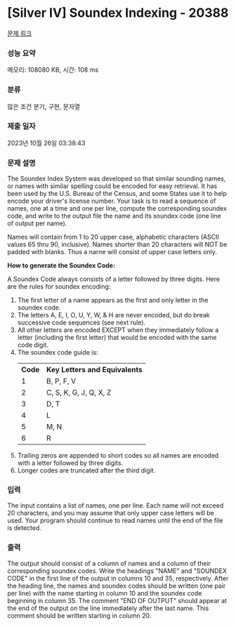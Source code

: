 # [Silver IV] Soundex Indexing - 20388 

[문제 링크](https://www.acmicpc.net/problem/20388) 

### 성능 요약

메모리: 108080 KB, 시간: 108 ms

### 분류

많은 조건 분기, 구현, 문자열

### 제출 일자

2023년 10월 26일 03:38:43

### 문제 설명

<p>The Soundex Index System was developed so that similar sounding names, or names with similar spelling could be encoded for easy retrieval. It has been used by the U.S. Bureau of the Census, and some States use it to help encode your driver's license number. Your task is to read a sequence of names, one at a time and one per line, compute the corresponding soundex code, and write to the output file the name and its soundex code (one line of output per name).</p>

<p>Names will contain from 1 to 20 upper case, alphabetic characters (ASCII values 65 thru 90, inclusive). Names shorter than 20 characters will NOT be padded with blanks. Thus a narne will consist of upper case letters only.</p>

<p><strong>How to generate the Soundex Code:</strong></p>

<p>A Soundex Code always consists of a letter followed by three digits. Here are the rules for soundex encoding:</p>

<ol>
	<li>The first letter of a name appears as the first and only letter in the soundex code.</li>
	<li>The letters A, E, I, O, U, Y, W, & H are never encoded, but do break successive code sequences (see next rule).</li>
	<li>All other letters are encoded EXCEPT when they immediately follow a letter (including the first letter) that would be encoded with the same code digit.</li>
	<li>The soundex code guide is:
	<table class="table table-bordered table-center-30">
		<tbody>
			<tr>
				<th>Code</th>
				<th>Key Letters and Equivalents</th>
			</tr>
			<tr>
				<td>1</td>
				<td>B, P, F, V</td>
			</tr>
			<tr>
				<td>2</td>
				<td>C, S, K, G, J, Q, X, Z</td>
			</tr>
			<tr>
				<td>3</td>
				<td>D, T</td>
			</tr>
			<tr>
				<td>4</td>
				<td>L</td>
			</tr>
			<tr>
				<td>5</td>
				<td>M, N</td>
			</tr>
			<tr>
				<td>6</td>
				<td>R</td>
			</tr>
		</tbody>
	</table>
	</li>
	<li>Trailing zeros are appended to short codes so all names are encoded with a letter followed by three digits.</li>
	<li>Longer codes are truncated after the third digit.</li>
</ol>

### 입력 

 <p>The input contains a list of names, one per line. Each name will not exceed 20 characters, and you may assume that only upper case letters will be used. Your program should continue to read names until the end of the file is detected.</p>

### 출력 

 <p>The output should consist of a column of names and a column of their corresponding soundex codes. Write the headings "NAME" and "SOUNDEX CODE" in the first line of the output in columns 10 and 35, respectively. After the heading line, the names and soundex codes should be written (one pair per line) with the name starting in column 10 and the soundex code beginning in column 35. The comment "END OF OUTPUT" should appear at the end of the output on the line immediately after the last name. This comment should be written starting in column 20.</p>


